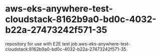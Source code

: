 # aws-eks-anywhere-test-cloudstack-8162b9a0-bd0c-4032-b22a-27473242f571-35
repository for use with E2E test job aws-eks-anywhere-test-cloudstack:8162b9a0-bd0c-4032-b22a-27473242f571-35
